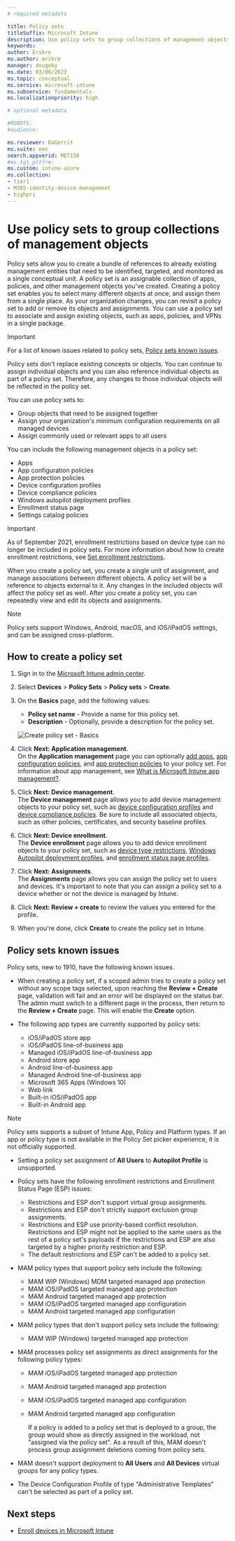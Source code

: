 ```yaml
---
# required metadata

title: Policy sets 
titleSuffix: Microsoft Intune
description: Use policy sets to group collections of management objects in Microsoft Intune.
keywords:
author: Erikre
ms.author: erikre
manager: dougeby
ms.date: 03/06/2023
ms.topic: conceptual
ms.service: microsoft-intune
ms.subservice: fundamentals
ms.localizationpriority: high

# optional metadata

#ROBOTS:
#audience:

ms.reviewer: DaGerrit
ms.suite: ems
search.appverid: MET150
#ms.tgt_pltfrm:
ms.custom: intune-azure
ms.collection:
- tier1
- M365-identity-device-management
- highpri
---
```


# Use policy sets to group collections of management objects

Policy sets allow you to create a bundle of references to already existing management entities that need to be identified, targeted, and monitored as a single conceptual unit. A policy set is an assignable collection of apps, policies, and other management objects you've created. Creating a policy set enables you to select many different objects at once, and assign them from a single place. As your organization changes, you can revisit a policy set to add or remove its objects and assignments. You can use a policy set to associate and assign existing objects, such as apps, policies, and VPNs in a single package. 

> [!IMPORTANT]
> For a list of known issues related to policy sets, [Policy sets known issues](policy-sets.md#policy-sets-known-issues).

Policy sets don't replace existing concepts or objects. You can continue to assign individual objects and you can also reference individual objects as part of a policy set. Therefore, any changes to those individual objects will be reflected in the policy set.​

You can use policy sets to:

- Group objects that need to be assigned together
- Assign your organization's minimum configuration requirements on all managed devices
- Assign commonly used or relevant apps to all users

You can include the following management objects in a policy set:

- Apps
- App configuration policies
- App protection policies
- Device configuration profiles
- Device compliance policies
- Windows autopilot deployment profiles
- Enrollment status page
- Settings catalog policies

> [!IMPORTANT]
> As of September 2021, enrollment restrictions based on device type can no longer be included in policy sets. For more information about how to create enrollment restrictions, see [Set enrollment restrictions](../enrollment/enrollment-restrictions-set.md).  

When you create a policy set, you create a single unit of assignment, and manage associations between different objects. A policy set will be a reference to objects external to it. Any changes in the included objects will affect the policy set as well. After you create a policy set, you can repeatedly view and edit its objects and assignments. 

> [!NOTE]
> Policy sets support Windows, Android, macOS, and iOS/iPadOS settings, and can be assigned cross-platform.

## How to create a policy set

1. Sign in to the [Microsoft Intune admin center](https://go.microsoft.com/fwlink/?linkid=2109431).
2. Select **Devices** > **Policy Sets** > **Policy sets** > **Create**.
3. On the **Basics** page, add the following values:
    - **Policy set name** - Provide a name for this policy set.
    - **Description** - Optionally, provide a description for the policy set.
   <p>
      <img alt="Create policy set - Basics" src="./media/policy-sets/policy-sets-01.png">

4. Click **Next: Application management**.<br>
   On the **Application management** page you can optionally [add apps](../apps/apps-add.md), [app configuration policies](../apps/app-configuration-policies-overview.md), and [app protection policies](../apps/app-protection-policy.md) to your policy set. For information about app management, see [What is Microsoft Intune app management?](../apps/app-management.md).
5. Click **Next: Device management**.<br>
   The **Device management** page allows you to add device management objects to your policy set, such as [device configuration profiles](../configuration/device-profiles.md) and [device compliance policies](../protect/device-compliance-get-started.md). Be sure to include all associated objects, such as other policies, certificates, and security baseline profiles.
6. Click **Next: Device enrollment**.<br>
   The **Device enrollment** page allows you to add device enrollment objects to your policy set, such as [device type restrictions](../enrollment/enrollment-restrictions-set.md), [Windows Autopilot deployment profiles](/autopilot/enrollment-autopilot), and [enrollment status page profiles](../enrollment/windows-enrollment-status.md).
7. Click **Next: Assignments**.<br>
   The **Assignments** page allows you can assign the policy set to users and devices. It's important to note that you can assign a policy set to a device whether or not the device is managed by Intune.
8. Click **Next: Review + create** to review the values you entered for the profile.
9. When you're done, click **Create** to create the policy set in Intune.

## Policy sets known issues

Policy sets, new to 1910, have the following known issues.

- When creating a policy set, if a scoped admin tries to create a policy set without any scope tags selected, upon reaching the **Review + Create** page, validation will fail and an error will be displayed on the status bar. The admin must switch to a different page in the process, then return to the **Review + Create** page. This will enable the **Create** option.  

- The following app types are currently supported by policy sets:
  - iOS/iPadOS store app
  - iOS/iPadOS line-of-business app
  - Managed iOS/iPadOS line-of-business app
  - Android store app
  - Android line-of-business app
  - Managed Android line-of-business app
  - Microsoft 365 Apps (Windows 10)
  - Web link
  - Built-in iOS/iPadOS app
  - Built-in Android app
    
> [!NOTE]
> Policy sets supports a  subset of Intune App, Policy and Platform types. If an app or policy type is not available in the Policy Set picker experience, it is not officially supported.

- Setting a policy set assignment of **All Users** to **Autopilot Profile** is unsupported.

- Policy sets have the following enrollment restrictions and Enrollment Status Page (ESP) issues:
  - Restrictions and ESP don't support virtual group assignments.
  - Restrictions and ESP don't strictly support exclusion group assignments. 
  - Restrictions and ESP use priority-based conflict resolution. Restrictions and ESP might not be applied to the same users as the rest of a policy set's payloads if the restrictions and ESP are also targeted by a higher priority restriction and ESP.  
  - The default restrictions and ESP can't be added to a policy set.  

- MAM policy types that support policy sets include the following: 
  - MAM WIP (Windows) MDM targeted managed app protection 
  - MAM iOS/iPadOS targeted managed app protection
  - MAM Android targeted managed app protection
  - MAM iOS/iPadOS targeted managed app configuration
  - MAM Android targeted managed app configuration

- MAM policy types that don't support policy sets include the following: 
  - MAM WIP (Windows) targeted managed app protection

- MAM processes policy set assignments as direct assignments for the following policy types:
  - MAM iOS/iPadOS targeted managed app protection
  - MAM Android targeted managed app protection
  - MAM iOS/iPadOS targeted managed app configuration
  - MAM Android targeted managed app configuration

    If a policy is added to a policy set that is deployed to a group, the group would show as directly assigned in the workload, not "assigned via the policy set". As a result of this, MAM doesn't process group assignment deletions coming from policy sets.

- MAM doesn't support deployment to **All Users** and **All Devices** virtual groups for any policy types.
- The Device Configuration Profile of type "Administrative Templates" can't be selected as part of a policy set.

## Next steps

- [Enroll devices in Microsoft Intune](../enrollment/index.yml)
